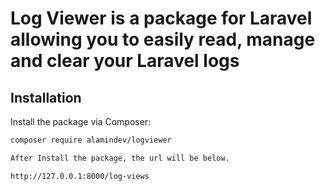 # Log Viewer is a package for Laravel allowing you to easily read, manage and clear your Laravel logs

## Installation

Install the package via Composer:

```bash
composer require alamindev/logviewer

After Install the package, the url will be below.

http://127.0.0.1:8000/log-views
